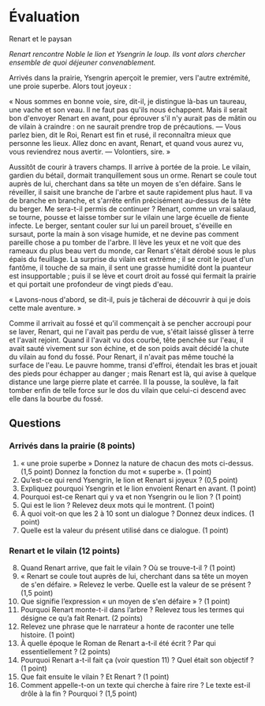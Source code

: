 # Évaluation
Renart et le paysan

*Renart rencontre Noble le lion et Ysengrin le loup. Ils vont alors chercher ensemble de quoi déjeuner convenablement.*

Arrivés dans la prairie, Ysengrin aperçoit le premier, vers l'autre extrémité, une proie superbe. Alors tout joyeux :

« Nous sommes en bonne voie, sire, dit-il, je distingue là-bas un taureau, une vache et son veau. Il ne faut pas qu'ils nous échappent. Mais il serait bon d'envoyer Renart en avant, pour éprouver s'il n'y aurait pas de mâtin ou de vilain à craindre : on ne saurait prendre trop de précautions.
— Vous parlez bien, dit le Roi, Renart est fin et rusé, il reconnaîtra mieux que personne les lieux. Allez donc en avant, Renart, et quand vous aurez vu, vous reviendrez nous avertir.
— Volontiers, sire. »

Aussitôt de courir à travers champs. Il arrive à portée de la proie. Le vilain, gardien du bétail, dormait tranquillement sous un orme. Renart se coule tout auprès de lui, cherchant dans sa tête un moyen de s'en défaire. Sans le réveiller, il saisit une branche de l'arbre et saute rapidement plus haut. Il va de branche en branche, et s'arrête enfin précisément au-dessus de la tête du berger. Me sera-t-il permis de continuer ? Renart, comme un vrai salaud, se tourne, pousse et laisse tomber sur le vilain une large écuelle de fiente infecte. Le berger, sentant couler sur lui un pareil brouet, s'éveille en sursaut, porte la main à son visage humide, et ne devine pas comment pareille chose a pu tomber de l'arbre. Il lève les yeux et ne voit que des rameaux du plus beau vert du monde, car Renart s'était dérobé sous le plus épais du feuillage. La surprise du vilain est extrême ; il se croit le jouet d'un fantôme, il touche de sa main, il sent une grasse humidité dont la puanteur est insupportable ; puis il se lève et court droit au fossé qui fermait la prairie et qui portait une profondeur de vingt pieds d'eau.

« Lavons-nous d'abord, se dit-il, puis je tâcherai de découvrir à qui je dois cette male aventure. »

Comme il arrivait au fossé et qu'il commençait à se pencher accroupi pour se laver, Renart, qui ne l'avait pas perdu de vue, s'était laissé glisser à terre et l'avait rejoint. Quand il l'avait vu dos courbé, tête penchée sur l'eau, il avait sauté vivement sur son échine, et de son poids avait décidé la chute du vilain au fond du fossé. Pour Renart, il n'avait pas même touché la surface de l'eau. Le pauvre homme, transi d'effroi, étendait les bras et jouait des pieds pour échapper au danger ; mais Renart est là, qui avise à quelque distance une large pierre plate et carrée. Il la pousse, la soulève, la fait tomber enfin de telle force sur le dos du vilain que celui-ci descend avec elle dans la bourbe du fossé.

## Questions

### Arrivés dans la prairie (8 points)

1. « une proie superbe »
Donnez la nature de chacun des mots ci-dessus. (1,5 point)
Donnez la fonction du mot « superbe ». (1 point)
2. Qu’est-ce qui rend Ysengrin, le lion et Renart si joyeux ? (0,5 point)
3. Expliquez pourquoi Ysengrin et le lion envoient Renart en avant. (1 point)
4. Pourquoi est-ce Renart qui y va et non Ysengrin ou le lion ? (1 point)
5. Qui est le lion ? Relevez deux mots qui le montrent. (1 point)
6. À quoi voit-on que les 2 à 10 sont un dialogue ? Donnez deux indices. (1 point)
7. Quelle est la valeur du présent utilisé dans ce dialogue. (1 point)

### Renart et le vilain (12 points)

8. Quand Renart arrive, que fait le vilain ? Où se trouve-t-il ? (1 point)
9. « Renart se coule tout auprès de lui, cherchant dans sa tête un moyen de s'en défaire. »
Relevez le verbe. Quelle est la valeur de se présent ? (1,5 point)
10. Que signifie l’expression « un moyen de s'en défaire » ? (1 point)
11. Pourquoi Renart monte-t-il dans l’arbre ? Relevez tous les termes qui désigne ce qu’a fait Renart. (2 points)
12. Relevez une phrase que le narrateur a honte de raconter une telle histoire. (1 point)
13. À quelle époque le Roman de Renart a-t-il été écrit ? Par qui essentiellement ? (2 points)
14. Pourquoi Renart a-t-il fait ça (voir question 11) ? Quel était son objectif ? (1 point)
15. Que fait ensuite le vilain ? Et Renart ? (1 point)
16. Comment appelle-t-on un texte qui cherche à faire rire ? Le texte est-il drôle à la fin ? Pourquoi ? (1,5 point)